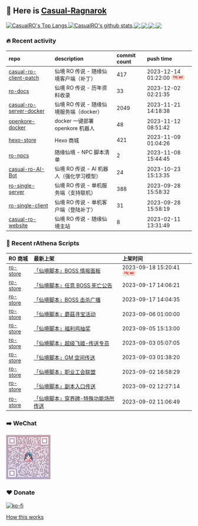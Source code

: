 ## 👋  Here is [Casual-Ragnarok](https://ragnarok.buzz)

<!--BGN_SECTION:github-readme-stats-->
<a href="https://store.ragnarok.buzz" target="_blank">
  <img height="190" align="center" src="https://github-readme-stats.vercel.app/api/top-langs/?username=CasualRO&theme=great-gatsby" alt="CasualRO's Top Langs" />
</a>
<a href="https://store.ragnarok.buzz" target="_blank">
  <img height="190" align="center" src="https://github-readme-stats.vercel.app/api?username=CasualRO&count_private=true&show_icons=true&theme=nightowl" alt="CasualRO's github stats" />
</a>

<a href="https://store.ragnarok.buzz" target="_blank">
  <img height="114" align="center" src="https://github-readme-stats.vercel.app/api/pin/?username=Casual-Ragnarok&repo=ro-store&theme=nord" />
</a>

<a href="https://github.com/Casual-Ragnarok/openkore-docker" target="_blank">
  <img height="114" align="center" src="https://github-readme-stats.vercel.app/api/pin/?username=Casual-Ragnarok&repo=openkore-docker&theme=nord" />
</a>

<a href="https://npc.ragnarok.buzz" target="_blank">
  <img height="114" align="center" src="https://github-readme-stats.vercel.app/api/pin/?username=Casual-Ragnarok&repo=ro-npcs&theme=nord" />
</a>

<a href="https://docs.ragnarok.buzz" target="_blank">
  <img height="114" align="center" src="https://github-readme-stats.vercel.app/api/pin/?username=Casual-Ragnarok&repo=ro-docs&theme=nord" />
</a>

<!--END_SECTION:github-readme-stats-->



### 🔥  Recent activity
<!-- BGN_SECTION:activity -->
| repo | description | commit count | push time |
|:------|:------|:------|:------|
| [casual-ro-client-patch](https://github.com/Casual-Ragnarok/casual-ro-client-patch) | 仙境 RO 传说 - 随缘仙境客户端（补丁） | 417 | 2023-12-14 01:22:00 ![news](https://github.com/CasualRO/CasualRO/blob/master/imgs/new.gif) |
| [ro-docs](https://github.com/Casual-Ragnarok/ro-docs) | 仙境 RO 传说 - 历年资料收录 | 33 | 2023-12-02 02:21:35  |
| [casual-ro-server-docker](https://github.com/Casual-Ragnarok/casual-ro-server-docker) | 仙境 RO 传说 - 随缘仙境服务端（docker） | 2049 | 2023-11-21 14:18:38  |
| [openkore-docker](https://github.com/Casual-Ragnarok/openkore-docker) | docker 一键部署 openkore 机器人 | 48 | 2023-11-12 08:51:42  |
| [hexo-store](https://github.com/Casual-Ragnarok/hexo-store) | Hexo 商城 | 421 | 2023-11-09 01:04:26  |
| [ro-npcs](https://github.com/Casual-Ragnarok/ro-npcs) | 随缘仙境 - NPC 脚本清单 | 2 | 2023-11-08 15:44:45  |
| [casual-ro-AI-Bot](https://github.com/Casual-Ragnarok/casual-ro-AI-Bot) | 仙境 RO 传说 - AI 机器人（强化学习模型） | 24 | 2023-10-23 15:13:35  |
| [ro-single-server](https://github.com/Casual-Ragnarok/ro-single-server) | 仙境 RO 传说 - 单机服务端（支持联机） | 388 | 2023-09-28 15:58:32  |
| [ro-single-client](https://github.com/Casual-Ragnarok/ro-single-client) | 仙境 RO 传说 - 单机客户端（登陆补丁） | 31 | 2023-09-28 15:58:19  |
| [casual-ro-website](https://github.com/Casual-Ragnarok/casual-ro-website) | 仙境 RO 传说 - 随缘仙境主站 | 8 | 2023-02-11 13:31:49  |
<!-- END_SECTION:activity -->



### 📝  Recent rAthena Scripts
<!-- BGN_SECTION:article -->
| RO 商城 | 最新上架 | 上架时间 |
|:------|:------|:------|
| [ro-store](https://github.com/Casual-Ragnarok/ro-store) | [「仙境脚本」BOSS 情报面板](https://store.ragnarok.buzz/game/ro/npc/1031-bossinfo/readme/) | 2023-09-18 15:20:41 ![news](https://github.com/CasualRO/CasualRO/blob/master/imgs/new.gif) |
| [ro-store](https://github.com/Casual-Ragnarok/ro-store) | [「仙境脚本」任意 BOSS 死亡公告](https://store.ragnarok.buzz/game/ro/npc/1013-bossannounce/readme/) | 2023-09-17 14:06:21  |
| [ro-store](https://github.com/Casual-Ragnarok/ro-store) | [「仙境脚本」BOSS 击杀广播](https://store.ragnarok.buzz/game/ro/npc/1011-bossbroadcast/readme/) | 2023-09-17 14:04:35  |
| [ro-store](https://github.com/Casual-Ragnarok/ro-store) | [「仙境脚本」蘑菇寻宝活动](https://store.ragnarok.buzz/game/ro/npc/1008-mushroom/readme/) | 2023-09-06 01:00:00  |
| [ro-store](https://github.com/Casual-Ragnarok/ro-store) | [「仙境脚本」福利鸡抽奖](https://store.ragnarok.buzz/game/ro/npc/1009-cluckers/readme/) | 2023-09-05 15:13:00  |
| [ro-store](https://github.com/Casual-Ragnarok/ro-store) | [「仙境脚本」超级飞姬-传送专员](https://store.ragnarok.buzz/game/ro/npc/1046-warpagent/readme/) | 2023-09-03 05:07:05  |
| [ro-store](https://github.com/Casual-Ragnarok/ro-store) | [「仙境脚本」GM 空间传送](https://store.ragnarok.buzz/game/ro/npc/1006-warpgmroom/readme/) | 2023-09-03 01:38:20  |
| [ro-store](https://github.com/Casual-Ragnarok/ro-store) | [「仙境脚本」职业工会联盟](https://store.ragnarok.buzz/game/ro/npc/1043-warpjob/readme/) | 2023-09-02 16:58:29  |
| [ro-store](https://github.com/Casual-Ragnarok/ro-store) | [「仙境脚本」副本入口传送](https://store.ragnarok.buzz/game/ro/npc/1042-warpinst/readme/) | 2023-09-02 12:27:14  |
| [ro-store](https://github.com/Casual-Ragnarok/ro-store) | [「仙境脚本」穿界碑-特殊功能场所传送](https://store.ragnarok.buzz/game/ro/npc/1045-warpspplace/readme/) | 2023-09-02 11:06:49  |
<!-- END_SECTION:article -->


### ➡️ WeChat

<img width="120" src="/imgs/CRO-CC.jpg">


### ❤️ Donate

[![ko-fi](https://ko-fi.com/img/githubbutton_sm.svg)](https://ko-fi.com/C0C7N2Z9C)

<!-- [![QR-Code](./imgs/qrcode.png)](https://casual-ragnarok.github.io/payment/) -->


<a align="right" href="https://github.com/CasualRO/CasualRO/blob/master/How_this_works.md">How this works</a>

<!-- -------------------------------------- -->
<!-- more emoji : http://emojihomepage.com/ -->
<!-- -------------------------------------- -->
